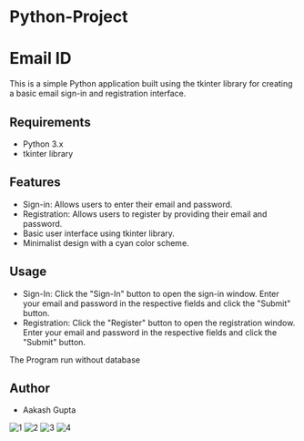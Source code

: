 # Python-Project

# Email ID

This is a simple Python application built using the tkinter library for creating a basic email sign-in and registration interface.

## Requirements

- Python 3.x
- tkinter library

## Features

- Sign-in: Allows users to enter their email and password.
- Registration: Allows users to register by providing their email and password.
- Basic user interface using tkinter library.
- Minimalist design with a cyan color scheme.

## Usage

- Sign-In: Click the "Sign-In" button to open the sign-in window. Enter your email and password in the respective fields and click the "Submit" button.
- Registration: Click the "Register" button to open the registration window. Enter your email and password in the respective fields and click the "Submit" button.

 The Program run without database

## Author

- Aakash Gupta

![1](https://user-images.githubusercontent.com/43983317/236446010-8d280f28-0c15-4674-8894-42f039d2f38b.png)
![2](https://user-images.githubusercontent.com/43983317/236446016-b60c338f-9795-4827-8156-d8e253708fa2.png)
![3](https://user-images.githubusercontent.com/43983317/236446019-ef3409f5-31e8-4acd-8c60-fb6435b9db0b.png)
![4](https://user-images.githubusercontent.com/43983317/236446022-4b3cbe3b-3c0e-403e-847c-1a8503965731.png)

